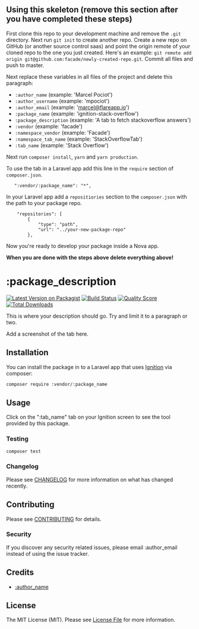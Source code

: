 
## Using this skeleton (remove this section after you have completed these steps)

First clone this repo to your development machine and remove the `.git` directory. Next run `git init` to create another repo. Create a new repo on GitHub (or another source control saas) and point the origin remote of your cloned repo to the one you just created. Here's an example: `git remote add origin git@github.com:facade/newly-created-repo.git`. Commit all files and push to master.

Next replace these variables in all files of the project and delete this paragraph:
 - `:author_name` (example: 'Marcel Pociot')
 - `:author_username` (example: 'mpociot')
 - `:author_email` (example: 'marcel@flareapp.io')
 - `:package_name` (example: 'ignition-stack-overflow')
 - `:package_description` (example: 'A tab to fetch stackoverflow answers')
 - `:vendor` (example: 'facade')
 - `:namespace_vendor` (example: 'Facade')
 - `:namespace_tab_name` (example: 'StackOverflowTab')
 - `:tab_name` (example: 'Stack Overflow')
 
 Next run `composer install`, `yarn` and `yarn production`.
 
 To use the tab in a Laravel app add this line in the `require` section of `composer.json`.
 
 ```
    ":vendor/:package_name": "*",
```
 
 In your Laravel app add a `repositiories` section to the `composer.json` with the path to your package repo.
 
 ```
     "repositories": [
         {
             "type": "path",
             "url": "../your-new-package-repo"
         },
```
 
Now you're ready to develop your package inside a Nova app. 
 
**When you are done with the steps above delete everything above!**

# :package_description

[![Latest Version on Packagist](https://img.shields.io/packagist/v/:vendor/:package_name.svg?style=flat-square)](https://packagist.org/packages/:vendor/:package_name)
[![Build Status](https://img.shields.io/travis/:vendor/:package_name/master.svg?style=flat-square)](https://travis-ci.org/:vendor/:package_name)
[![Quality Score](https://img.shields.io/scrutinizer/g/:vendor/:package_name.svg?style=flat-square)](https://scrutinizer-ci.com/g/:vendor/:package_name)
[![Total Downloads](https://img.shields.io/packagist/dt/:vendor/:package_name.svg?style=flat-square)](https://packagist.org/packages/:vendor/:package_name)


This is where your description should go. Try and limit it to a paragraph or two.

Add a screenshot of the tab here.

## Installation

You can install the package in to a Laravel app that uses [Ignition](https://flareapp.io) via composer:

```bash
composer require :vendor/:package_name
```

## Usage

Click on the ":tab_name" tab on your Ignition screen to see the tool provided by this package.

### Testing

``` bash
composer test
```

### Changelog

Please see [CHANGELOG](CHANGELOG.md) for more information on what has changed recently.

## Contributing

Please see [CONTRIBUTING](CONTRIBUTING.md) for details.

### Security

If you discover any security related issues, please email :author_email instead of using the issue tracker.

## Credits

- [:author_name](https://github.com/:author_username)

## License

The MIT License (MIT). Please see [License File](LICENSE.md) for more information.
